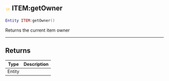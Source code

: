 ## ![shared](.gitbook/assets/shared.png) ITEM:getOwner


```lua
Entity ITEM:getOwner()
```

Returns the current item owner



------
## Returns

| Type | Description |
| ---- | ----------: |
| Entity |  |

